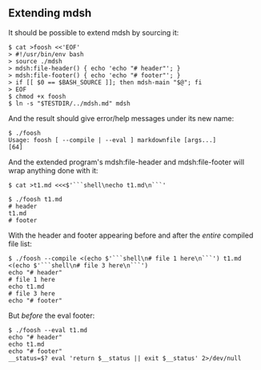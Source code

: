 ## Extending mdsh

It should be possible to extend mdsh by sourcing it:

    $ cat >foosh <<'EOF'
    > #!/usr/bin/env bash
    > source ./mdsh
    > mdsh:file-header() { echo 'echo "# header"'; }
    > mdsh:file-footer() { echo 'echo "# footer"'; }
    > if [[ $0 == $BASH_SOURCE ]]; then mdsh-main "$@"; fi
    > EOF
    $ chmod +x foosh
    $ ln -s "$TESTDIR/../mdsh.md" mdsh

And the result should give error/help messages under its new name:

    $ ./foosh
    Usage: foosh [ --compile | --eval ] markdownfile [args...]
    [64]

And the extended program's mdsh:file-header and mdsh:file-footer will wrap anything done with it:

    $ cat >t1.md <<<$'```shell\necho t1.md\n```'

    $ ./foosh t1.md
    # header
    t1.md
    # footer

With the header and footer appearing before and after the *entire* compiled file list:

    $ ./foosh --compile <(echo $'```shell\n# file 1 here\n```') t1.md <(echo $'```shell\n# file 3 here\n```')
    echo "# header"
    # file 1 here
    echo t1.md
    # file 3 here
    echo "# footer"

But *before* the eval footer:

    $ ./foosh --eval t1.md
    echo "# header"
    echo t1.md
    echo "# footer"
    __status=$? eval 'return $__status || exit $__status' 2>/dev/null

